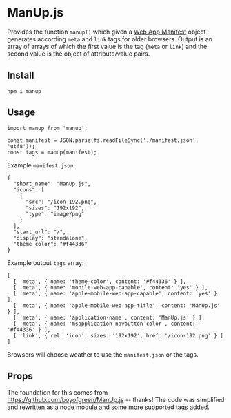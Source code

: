 # ManUp.js
Provides the function `manup()` which given a [Web App Manifest](https://developer.mozilla.org/en-US/docs/Web/Manifest) object generates according `meta` and `link` tags for older browsers. Output is an array of arrays of which the first value is the tag (`meta` or `link`) and the second value is the object of attribute/value pairs.

## Install

    npm i manup


## Usage

    import manup from 'manup';

    const manifest = JSON.parse(fs.readFileSync('./manifest.json', 'utf8'));
    const tags = manup(manifest);


Example `manifest.json`:

    {
      "short_name": "ManUp.js",
      "icons": [
        {
          "src": "/icon-192.png",
          "sizes": "192x192",
          "type": "image/png"
        }
      ],
      "start_url": "/",
      "display": "standalone",
      "theme_color": "#f44336"
    }

Example output `tags` array:

    [
      [ 'meta', { name: 'theme-color', content: '#f44336' } ],
      [ 'meta', { name: 'mobile-web-app-capable', content: 'yes' } ],
      [ 'meta', { name: 'apple-mobile-web-app-capable', content: 'yes' } ],
      [ 'meta', { name: 'apple-mobile-web-app-title', content: 'ManUp.js' } ],
      [ 'meta', { name: 'application-name', content: 'ManUp.js' } ],
      [ 'meta', { name: 'msapplication-navbutton-color', content: '#f44336' } ],
      [ 'link', { rel: 'icon', sizes: '192x192', href: '/icon-192.png' } ]
    ]

Browsers will choose weather to use the `manifest.json` or the tags.


## Props
The foundation for this comes from https://github.com/boyofgreen/ManUp.js -- thanks! The code was simplified and rewritten as a node module and some more supported tags added.
